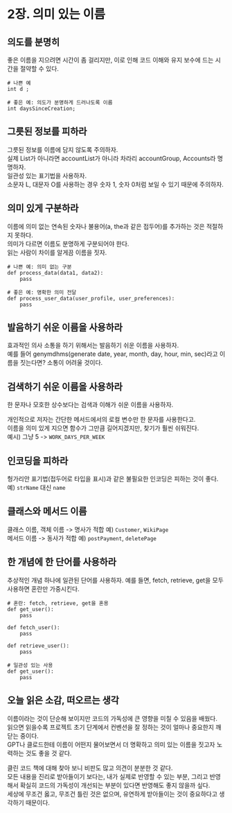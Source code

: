 # 2장. 의미 있는 이름

## 의도를 분명히 
좋은 이름을 지으려면 시간이 좀 걸리지만, 이로 인해 코드 이해와 유지 보수에 드는 시간을 절약할 수 있다. 
```
# 나쁜 예
int d ;

# 좋은 예: 의도가 분명하게 드러나도록 이름
int daysSinceCreation; 
```


## 그릇된 정보를 피하라 
그릇된 정보를 이름에 담지 않도록 주의하자. <br>
실제 List가 아니라면 accountList가 아니라 차라리 accountGroup, Accounts라 명명하자. <br>
일관성 있는 표기법을 사용하자. <br>
소문자 L, 대문자 O를 사용하는 경우 숫자 1, 숫자 0처럼 보일 수 있기 때문에 주의하자. 

## 의미 있게 구분하라
이름에 의미 없는 연속된 숫자나 불용어(a, the과 같은 접두어)를 추가하는 것은 적절하지 못하다.  <br>
의미가 다르면 이름도 분명하게 구분되어야 한다. <br>
읽는 사람이 차이를 알게끔 이름을 짓자.
```
# 나쁜 예: 의미 없는 구분
def process_data(data1, data2):
    pass

# 좋은 예: 명확한 의미 전달
def process_user_data(user_profile, user_preferences):
    pass
```

## 발음하기 쉬운 이름을 사용하라
효과적인 의사 소통을 하기 위해서는 발음하기 쉬운 이름을 사용하자. <br>
예를 들어 genymdhms(generate date, year, month, day, hour, min, sec)라고 이름을 짓는다면? 소통이 어려울 것이다.


## 검색하기 쉬운 이름을 사용하라
한 문자나 모호한 상수보다는 검색과 이해가 쉬운 이름을 사용하자. <br>

개인적으로 저자는 간단한 메서드에서의 로컬 변수만 한 문자를 사용한다고. <br>
이름을 의미 있게 지으면 함수가 그만큼 길어지겠지만, 찾기가 훨씬 쉬워진다. <br>
예시) 그냥 5 -> `WORK_DAYS_PER_WEEK`

## 인코딩을 피하라
헝가리안 표기법(접두어로 타입을 표시)과 같은 불필요한 인코딩은 피하는 것이 좋다. <br>
예) `strName` 대신 `name`


## 클래스와 메서드 이름
클래스 이름, 객체 이름 -> 명사가 적합 예) `Customer`, `WikiPage` <br>
메서드 이름 -> 동사가 적합 예) `postPayment`, `deletePage` <br>


## 한 개념에 한 단어를 사용하라
추상적인 개념 하나에 일관된 단어를 사용하자. 
예를 들면, fetch, retrieve, get을 모두 사용하면 혼란만 가중시킨다. 
```
# 혼란: fetch, retrieve, get을 혼용
def get_user():
    pass

def fetch_user():
    pass

def retrieve_user():
    pass

# 일관성 있는 사용
def get_user():
    pass
```


## 오늘 읽은 소감, 떠오르는 생각
이름이라는 것이 단순해 보이지만 코드의 가독성에 큰 영향을 미칠 수 있음을 배웠다.  <br>
읽으면 읽을수록 프로젝트 초기 단계에서 컨벤션을 잘 정하는 것이 얼마나 중요한지 깨닫는 중이다. <br>
GPT나 클로드한테 이름이 어떤지 물어보면서 더  명확하고 의미 있는 이름을 짓고자 노력하는 것도 좋을 것 같다. <br>

클린 코드 책에 대해 찾아 보니 비판도 많고 의견이 분분한 것 같다. <br>
모든 내용을 진리로 받아들이기 보다는, 내가 실제로 반영할 수 있는 부분, 그리고 반영해서 확실히 코드의 가독성이 개선되는 부분이 있다면 반영해도 좋지 않을까 싶다. <br>
세상에 무조건 옳고, 무조건 틀린 것은 없으며, 유연하게 받아들이는 것이 중요하다고 생각하기 때문이다. 


